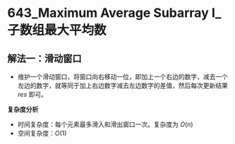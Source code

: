 # 643_Maximum Average Subarray I_子数组最大平均数

## 解法一：滑动窗口

- 维护一个滑动窗口，将窗口向右移动一位，即加上一个右边的数字，减去一个左边的数字，就等同于加上右边数字减去左边数字的差值，然后每次更新结果 $res$ 即可。

**复杂度分析**
- 时间复杂度：每个元素最多滑入和滑出窗口一次。复杂度为 $O(n)$
- 空间复杂度：$O(1)$
